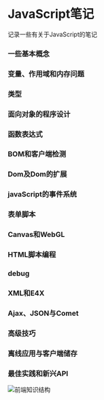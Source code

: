 # JavaScript笔记
记录一些有关于JavaScript的笔记

### 一些基本概念

### 变量、作用域和内存问题

### 类型

### 面向对象的程序设计

### 函数表达式

### BOM和客户端检测

### Dom及Dom的扩展

### javaScript的事件系统

### 表单脚本

### Canvas和WebGL

### HTML脚本编程

### debug

### XML和E4X

### Ajax、JSON与Comet

### 高级技巧

### 离线应用与客户端储存

### 最佳实践和新兴API

![前端知识结构](https://raw.github.com/JacksonTian/fks/master/figures/fks.jpg)
